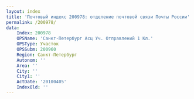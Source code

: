```yaml
---
layout: index
title: 'Почтовый индекс 200978: отделение почтовой связи Почты России'
permalink: /200978/
data:
    Index: 200978
    OPSName: 'Санкт-Петербург Асц Уч. Отправлений 1 Кл.'
    OPSType: Участок
    OPSSubm: 200960
    Region: Санкт-Петербург
    Autonom: ''
    Area: ''
    City: ''
    City1: ''
    ActDate: '20100405'
    IndexOld: ''
---
```

